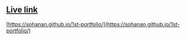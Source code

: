 
## [Live link](https://sohanan.github.io/1st-portfolio/)
[https://sohanan.github.io/1st-portfolio/](https://sohanan.github.io/1st-portfolio/)

